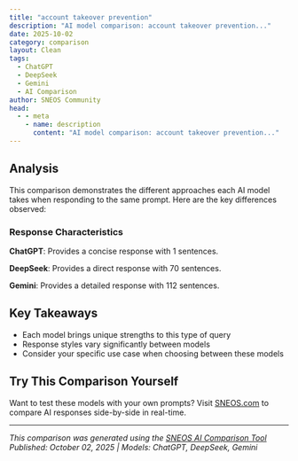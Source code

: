 ```yaml
---
title: "account takeover prevention"
description: "AI model comparison: account takeover prevention..."
date: 2025-10-02
category: comparison
layout: Clean
tags:
  - ChatGPT
  - DeepSeek
  - Gemini
  - AI Comparison
author: SNEOS Community
head:
  - - meta
    - name: description
      content: "AI model comparison: account takeover prevention..."
---
```


<ChatComparison
  title="account takeover prevention"
  prompt="account takeover prevention"
  :responses='{
    "ChatGPT": "Account takeover (ATO) is a type of fraud where an unauthorized person gains access to a user’s account, often resulting in financial loss or personal harm to the account holder. Here are several strategies and best practices to help prevent account takeovers:\n\n### 1. Strong Password Policies\n- **Encourage Strong Passwords**: Require users to create complex passwords that include a mix of upper and lower case letters, numbers, and special characters.\n- **Password Length**: Suggest a minimum password length of at least 12-16 characters.\n- **Avoid Common Passwords**: Provide a list of common passwords to avoid and conduct checks against this list.\n\n### 2. Multi-Factor Authentication (MFA)\n- **Implement MFA**: Require a second form of verification, such as a text message code, authentication app, or biometric verification, in addition to the password.\n- **Continuous Authentication**: Consider risk-based authentication approaches that adapt based on user behavior and risk level.\n\n### 3. User Education\n- **Phishing Awareness**: Educate users about recognizing phishing attempts and other social engineering tactics that could lead to account takeover.\n- **Security Best Practices**: Provide resources for users on how to secure their accounts, such as avoiding public Wi-Fi for sensitive transactions.\n\n### 4. Monitoring and Alerts\n- **Account Activity Monitoring**: Implement systems to monitor for unusual or suspicious activities, such as multiple failed login attempts or logins from unusual locations.\n- **User Alerts**: Set up alerts for account changes such as password updates, security question changes, and logins from new devices or locations.\n\n### 5. Account Recovery Processes\n- **Secure Recovery Options**: Ensure that account recovery options, like \"forgot password,\" have robust security measures, including knowledge-based verification or MFA.\n- **Administrative Verification**: If possible, require additional verification for significant account actions, such as changing email addresses or transferring funds.\n\n### 6. Device Security\n- **Encourage Device Security**: Recommend that users keep their devices updated with security patches, use antivirus software, and enable device locking features.\n- **Browser Security**: Advise users to use secure browsers and clear their cache regularly.\n\n### 7. Session Management\n- **Automatic Logout**: Implement automatic logout after a period of inactivity to protect users from unauthorized access.\n- **Session Alerts**: Notify users when their accounts are accessed from a new device or location.\n\n### 8. Data Protection\n- **Limit Personal Information**: Advise limiting the amount of personal information shared on public profiles or social media that can be used for account recovery.\n- **Encryption**: Use encryption for sensitive data both at rest and in transit to safeguard user information.\n\n### 9. Regular Security Audits\n- **Penetration Testing**: Conduct regular security audits and penetration testing to identify vulnerabilities in your system.\n- **User Feedback**: Encourage users to report any suspicious activities they notice and have a clear process for addressing these concerns.\n\n### 10. Legal and Compliance Measures\n- **Policy Updates**: Keep account security policies and terms of service up to date reflecting current security best practices and legal requirements.\n- **Data Breach Response Plan**: Have a robust response plan in place in case user data is compromised.\n\n### Conclusion\nPreventing account takeovers requires a multi-faceted approach that combines technology, user education, and strong policy enforcement. By implementing these strategies, you can significantly reduce the risk of account takeovers and protect users&#x27; sensitive information.",
    "DeepSeek": "Of course. Account Takeover (ATO) prevention is a critical, multi-layered defense strategy. It involves protecting user accounts from being compromised and used by unauthorized actors.\n\nHere is a comprehensive guide to ATO prevention, broken down into actionable strategies for both **service providers (businesses)** and **end-users**.\n\n---\n\n### Part 1: For Service Providers (Businesses \u0026 Developers)\n\nThis is about building security into your systems and processes.\n\n#### 1. Strengthen Authentication\nThis is the first and most crucial line of defense.\n\n*   **Enforce Strong Password Policies:**\n    *   Require minimum length (e.g., 12\u002B characters).\n    *   Discourage or block common passwords (\u0060P@ssw0rd123\u0060, \u0060Welcome1\u0060).\n    *   **Do not enforce frequent password resets** (NIST guidelines now recommend against this as it leads to weak, predictable patterns). Instead, force a reset only if compromise is suspected.\n*   **Implement Multi-Factor Authentication (MFA/2FA):**\n    *   **This is the single most effective ATO prevention measure.**\n    *   **Push Notifications** (via an app like Authy, Google Authenticator) or **FIDO2 Security Keys** (YubiKey) are the most secure.\n    *   SMS-based 2FA is better than nothing but is vulnerable to SIM-swapping attacks.\n    *   **Make MFA opt-out, or better yet, mandatory** for all users, especially for administrative accounts.\n*   **Consider Passwordless Authentication:**\n    *   Methods like \u0022Magic Links\u0022 sent via email or using WebAuthn (biometrics, security keys) eliminate the risk of password theft and phishing.\n\n#### 2. Detect \u0026 Respond to Anomalies\nMonitor for suspicious behavior that deviates from the user\u0027s norm.\n\n*   **Implement Behavioral Analytics:**\n    *   **Location \u0026 IP Analysis:** Flag logins from new countries, cities, or IP ranges known for malicious activity.\n    *   **Device Fingerprinting:** Track the devices a user normally uses. Flag logins from new devices, browsers, or OS versions.\n    *   **Time-of-Day Analysis:** Alert on logins at unusual times for that user (e.g., 3 AM in their home timezone).\n    *   **Velocity Checks:** Detect rapid, successive login attempts from different locations, which is a strong indicator of ATO.\n*   **Deploy a Web Application Firewall (WAF):**\n    *   A WAF can help block automated credential stuffing attacks by identifying and challenging malicious traffic patterns.\n\n#### 3. Secure the Login Process\n*   **Use CAPTCHA Effectively:**\n    *   Deploy CAPTCHAs (like reCAPTCHA v3) strategically, especially during login attempts that look automated (high rate, same IP) or on forms where bots are common (sign-up, contact).\n*   **Prevent Credential Stuffing:**\n    *   This is when attackers use lists of usernames/passwords from other breaches. Defend against it with:\n        *   **Rate Limiting:** Limit the number of login attempts per username, IP, or device.\n        *   **Account Lockout:** Temporarily lock accounts after a small number of failed attempts (e.g., 5-10). Be cautious to avoid Denial-of-Service attacks against legitimate users.\n        *   **Breached Password Detection:** Use services (like Have I Been Pwned) or internal checks to warn users or prevent them from using passwords known to be in past breaches.\n\n#### 4. Protect User Data \u0026 Session Management\n*   **Secure Session Handling:**\n    *   Use secure, HTTP-only cookies for session IDs.\n    *   Implement automatic session timeout after periods of inactivity.\n    *   Allow users to view and revoke active sessions from their security settings.\n*   **Encrypt Data in Transit and at Rest:**\n    *   **TLS/SSL** everywhere (HTTPS). **Hashing** passwords using strong, modern algorithms like **bcrypt, scrypt, or Argon2** (never use MD5 or SHA-1).\n\n#### 5. Educate and Communicate with Users\n*   **Proactive Security Notifications:**\n    *   Send immediate, clear alerts via email and/or SMS for:\n        *   Logins from a new device/location.\n        *   Password or MFA changes.\n        *   Critical security settings changes.\n    *   Include a quick way to report if it wasn\u0027t them.\n*   **Provide User Security Features:**\n    *   Allow users to see their login history.\n    *   Let them manage their trusted devices and active sessions.\n    *   Offer a simple way to enable MFA.\n\n---\n\n### Part 2: For End-Users\n\nService providers must also educate their users on their role in security.\n\n*   **Use a Password Manager:**\n    *   Allows you to create strong, unique passwords for every account without having to remember them.\n    *   This prevents credential stuffing attacks\u2014if one site is breached, your other accounts remain safe.\n*   **Enable Multi-Factor Authentication (MFA) Everywhere:**\n    *   Whenever a service offers MFA/2FA, turn it on. Prefer an authenticator app over SMS if possible.\n*   **Be Wary of Phishing Attempts:**\n    *   Don\u0027t click on links in suspicious emails or texts. Go directly to the website by typing the URL.\n    *   Legitimate companies will never ask for your password or 2FA code via email or phone.\n*   **Use a Unique, Private Email for Important Accounts:**\n    *   Consider using a separate email address solely for your financial, primary email, and other critical accounts. This reduces its exposure in data breaches.\n*   **Monitor Your Accounts and Statements:**\n    *   Regularly check your bank, email, and social media accounts for suspicious activity.\n*   **Keep Software Updated:**\n    *   Ensure your operating system, browser, and critical apps are always up-to-date with the latest security patches.\n\n---\n\n### Part 3: Advanced / Proactive Measures\n\nFor organizations with higher security needs.\n\n*   **Threat Intelligence Feeds:**\n    *   Subscribe to feeds that provide lists of known malicious IPs, botnet signatures, and compromised credentials. Use this to proactively block traffic.\n*   **Deception Technology:**\n    *   Place \u0022honeytokens\u0022 in your database\u2014fake records (like dummy administrator accounts or API keys) that have no legitimate use. Any access attempt on these is a guaranteed sign of a breach.\n*   **Identity and Access Management (IAM) Platforms:**\n    *   Enterprise-grade solutions that provide centralized control over user authentication, authorization, and access policies, often with built-in risk-based authentication.\n\n### Summary: The ATO Prevention Checklist\n\n| For Service Providers | For End-Users |\n| :--- | :--- |\n| **\u2705 Enforce Strong Passwords** | **\u2705 Use a Password Manager** |\n| **\u2705 Mandate Multi-Factor Auth (MFA)** | **\u2705 Enable MFA Everywhere** |\n| **\u2705 Implement Behavioral Analytics** | **\u2705 Be Phishing-Aware** |\n| **\u2705 Use Rate Limiting \u0026 CAPTCHAs** | **\u2705 Use Unique Emails for Critical Accounts** |\n| **\u2705 Send Proactive Security Alerts** | **\u2705 Monitor Account Activity** |\n| **\u2705 Hash \u0026 Encrypt Data Properly** | **\u2705 Keep Software Updated** |\n\nBy combining robust technical controls on the server side with educated and vigilant users, you can create a powerful defense that significantly reduces the risk of account takeover.",
    "Gemini": "Account takeover (ATO) is a serious threat that can lead to financial loss, identity theft, and reputational damage. Here\u0027s a comprehensive overview of account takeover prevention strategies, broken down into categories:\n\n**I. User-Side Prevention (What users can do to protect their accounts):**\n\n*   **Strong, Unique Passwords:**\n    *   **Length:** Passwords should be at least 12 characters long.  Longer is better.\n    *   **Complexity:** Use a mix of uppercase and lowercase letters, numbers, and symbols.\n    *   **Uniqueness:** Never reuse the same password for multiple accounts. This is the single most important thing a user can do.\n    *   **Avoid Obvious Choices:** Don\u0027t use easily guessable information like your name, birthday, pet\u0027s name, address, or common words.\n*   **Password Managers:**\n    *   **Utilize a Reputable Password Manager:** Tools like LastPass, 1Password, Bitwarden, Dashlane, or browser-integrated options (Chrome, Firefox) generate and securely store complex passwords. They also auto-fill credentials, reducing the need to remember them.  Choose one with strong security features and a good track record.\n*   **Two-Factor Authentication (2FA) / Multi-Factor Authentication (MFA):**\n    *   **Enable 2FA/MFA Whenever Possible:** This adds an extra layer of security by requiring a second verification method (e.g., a code from an authenticator app, a SMS code, a biometric scan) in addition to your password. This makes it much harder for attackers to gain access even if they have your password.\n    *   **Use Authenticator Apps Over SMS:** While SMS 2FA is better than nothing, it\u0027s vulnerable to SIM swapping attacks. Authenticator apps like Google Authenticator, Microsoft Authenticator, Authy, or Duo are more secure.\n    *   **Hardware Security Keys (e.g., YubiKey, Google Titan Key):** The most secure option for 2FA.  These physical keys are plugged into your device and require physical presence for authentication.\n*   **Be Wary of Phishing:**\n    *   **Recognize Phishing Emails and Websites:** Be suspicious of emails or websites that ask for your personal information, passwords, or financial details.  Look for poor grammar, spelling errors, generic greetings, and mismatched URLs.\n    *   **Verify Links Before Clicking:** Hover over links before clicking them to see where they lead. Don\u0027t click on suspicious links.\n    *   **Never Enter Information on Untrusted Websites:** Always check for the \u0022HTTPS\u0022 in the address bar and the padlock icon, indicating a secure connection.  However, a padlock doesn\u0027t guarantee authenticity; it only means the connection is encrypted.\n    *   **Report Suspicious Emails and Websites:**  Forward phishing emails to your email provider\u0027s abuse reporting address (e.g., \u0060reportphishing@apwg.org\u0060).\n*   **Keep Software Updated:**\n    *   **Update Operating Systems, Browsers, and Apps:** Software updates often include security patches that fix vulnerabilities that attackers can exploit.  Enable automatic updates whenever possible.\n*   **Monitor Account Activity:**\n    *   **Regularly Review Account Activity:** Check your bank statements, credit card statements, and online accounts for unauthorized transactions or suspicious activity.\n    *   **Set Up Account Alerts:** Configure alerts for unusual login attempts, password changes, or large transactions.\n*   **Avoid Using Public Wi-Fi for Sensitive Transactions:** Public Wi-Fi networks are often unsecured and can be easily intercepted by attackers.  Use a VPN (Virtual Private Network) when using public Wi-Fi.\n*   **Use a VPN (Virtual Private Network):**  VPNs encrypt your internet traffic and mask your IP address, making it more difficult for attackers to track your online activity.\n*   **Be Careful What You Share Online:** Avoid sharing sensitive information like your address, phone number, or date of birth on social media or other public forums. This information can be used by attackers to guess your passwords or impersonate you.\n*   **Use Different Email Addresses for Different Purposes:** Use a dedicated email address for important accounts (banking, financial) and a separate address for less critical ones.  This limits the damage if one account is compromised.\n*   **Regularly Check for Data Breaches:** Use websites like Have I Been Pwned (https://haveibeenpwned.com/) to see if your email address or password has been compromised in a data breach. If so, change your password immediately on any accounts that use the same credentials.\n*   **Be Aware of Social Engineering:** Be cautious of unsolicited phone calls, emails, or messages that try to trick you into revealing personal information.\n\n**II. Business-Side Prevention (What companies and websites can do to protect their users):**\n\n*   **Strong Password Policies:**\n    *   **Enforce Password Complexity:** Require users to create strong passwords with a minimum length, mixed case, numbers, and symbols.\n    *   **Password Expiration:** Consider requiring users to change their passwords periodically (though this can be controversial; focus on complexity and monitoring instead).\n    *   **Password Blacklisting:**  Prevent users from using common passwords or passwords that have been compromised in data breaches.\n*   **Multi-Factor Authentication (MFA) Enforcement:**\n    *   **Offer MFA as a Standard Security Feature:** Make MFA readily available and easy to use.\n    *   **Encourage or Require MFA:** Strongly encourage users to enable MFA and consider making it mandatory for sensitive accounts or transactions.\n    *   **Support Multiple MFA Methods:** Offer a variety of MFA methods, including authenticator apps, hardware security keys, and backup codes.\n*   **Account Monitoring and Anomaly Detection:**\n    *   **Monitor Login Attempts:** Track login attempts for unusual patterns, such as multiple failed attempts, logins from unusual locations, or logins at odd hours.\n    *   **Behavioral Biometrics:**  Use behavioral biometrics to analyze user behavior and identify anomalies that may indicate account takeover.  This can include keystroke dynamics, mouse movements, and browsing patterns.\n    *   **Device Fingerprinting:**  Identify and track the devices that users use to access their accounts. If a user logs in from a new or unknown device, require additional verification.\n    *   **IP Address Analysis:**  Monitor IP addresses for suspicious activity, such as logins from known malicious IPs or logins from multiple geographically distant locations within a short period of time.\n*   **Rate Limiting:**\n    *   **Limit Login Attempts:**  Implement rate limiting to prevent attackers from brute-forcing passwords. Limit the number of login attempts allowed within a specific time period.\n    *   **Limit Account Creation:**  Implement rate limiting to prevent attackers from creating large numbers of fake accounts.\n*   **CAPTCHA/reCAPTCHA:**\n    *   **Use CAPTCHAs to Prevent Automated Attacks:** Implement CAPTCHAs on login pages and other sensitive forms to prevent bots from automatically attempting to log in or create accounts.\n*   **Fraud Detection and Prevention:**\n    *   **Transaction Monitoring:**  Monitor transactions for suspicious activity, such as large transactions, unusual transaction patterns, or transactions to known fraudulent accounts.\n    *   **Velocity Checks:**  Monitor the frequency and speed of transactions to detect potential fraud.\n    *   **Address Verification Service (AVS):**  Use AVS to verify the billing address provided by customers matches the address on file with their credit card issuer.\n    *   **Card Verification Value (CVV) Verification:**  Require customers to enter the CVV code on their credit card to verify that they have physical possession of the card.\n*   **Data Encryption:**\n    *   **Encrypt Sensitive Data at Rest and in Transit:**  Encrypt sensitive data, such as passwords, credit card numbers, and personal information, both when it is stored on servers (at rest) and when it is transmitted over the internet (in transit).  Use HTTPS for all website traffic.\n*   **Vulnerability Management:**\n    *   **Regular Security Audits and Penetration Testing:**  Conduct regular security audits and penetration testing to identify and fix vulnerabilities in your systems.\n    *   **Stay Up-to-Date on Security Patches:**  Apply security patches promptly to address known vulnerabilities.\n    *   **Web Application Firewall (WAF):**  Use a WAF to protect your web applications from common attacks, such as SQL injection and cross-site scripting (XSS).\n*   **Account Recovery and Support:**\n    *   **Secure Account Recovery Process:**  Implement a secure account recovery process that makes it difficult for attackers to gain access to accounts by pretending to be the legitimate user.\n    *   **Responsive Customer Support:**  Provide responsive customer support to help users who suspect that their accounts have been compromised.\n*   **Education and Awareness:**\n    *   **Educate Users About Account Security:**  Provide users with information about how to protect their accounts from takeover, including tips on creating strong passwords, enabling MFA, and avoiding phishing scams.\n    *   **Train Employees on Security Best Practices:**  Train employees on security best practices to prevent them from falling victim to phishing attacks or other social engineering scams.\n*   **IP Geolocation:**\n    *   **Verify Location Authenticity:** Geolocation can verify the user\u0027s location is consistent with past behavior.  If there\u0027s a sudden login from a new country, additional authentication steps can be triggered.\n*   **Session Management:**\n    *   **Secure Session IDs:** Use strong, randomly generated session IDs.\n    *   **Session Timeout:** Automatically expire inactive sessions to prevent unauthorized access.\n    *   **Revoke Sessions:** Allow users to revoke active sessions on other devices if they suspect their account has been compromised.\n*   **Threat Intelligence:**\n    *   **Stay Informed About Emerging Threats:**  Keep up-to-date on the latest threats and vulnerabilities by subscribing to security alerts and threat intelligence feeds.\n    *   **Share Information with Other Organizations:**  Share information about threats with other organizations in your industry to help them protect themselves.\n*   **Compliance and Regulations:**\n    *   **Comply with Relevant Regulations:**  Comply with relevant data privacy regulations, such as GDPR, CCPA, and PCI DSS.\n\n**III. Key Technologies and Tools:**\n\n*   **Web Application Firewalls (WAFs):** Protect against common web attacks like SQL injection and XSS.\n*   **Intrusion Detection/Prevention Systems (IDS/IPS):**  Monitor network traffic for malicious activity and block or alert administrators.\n*   **Security Information and Event Management (SIEM) Systems:** Aggregate and analyze security logs from various sources to detect anomalies and potential threats.\n*   **Fraud Detection Systems:**  Utilize machine learning and rule-based engines to detect fraudulent transactions and activities.\n*   **Bot Detection Tools:**  Identify and block malicious bots that may be used to automate account takeover attacks.\n*   **Endpoint Detection and Response (EDR) Solutions:** Monitor endpoint devices (laptops, desktops, mobile devices) for malicious activity and provide tools for investigation and remediation.\n*   **Threat Intelligence Platforms:**  Provide access to up-to-date information about threats, vulnerabilities, and attackers.\n*   **API Security Gateways:** Protect APIs from unauthorized access and abuse.\n\n**IV. Responding to an Account Takeover:**\n\n*   **Immediate Actions:**\n    *   **Lock the Compromised Account:**  Immediately lock the account to prevent further damage.\n    *   **Reset Password:**  Force the user to reset their password.\n    *   **Revoke Active Sessions:**  Terminate all active sessions for the account.\n    *   **Investigate the Incident:**  Determine the scope of the attack and identify any compromised data.\n    *   **Notify the User:**  Inform the user that their account has been compromised and provide them with steps to take to protect themselves.\n    *   **Contact Law Enforcement:**  If the account takeover resulted in significant financial loss or data breach, consider contacting law enforcement.\n*   **Long-Term Actions:**\n    *   **Improve Security Measures:**  Implement stronger security measures to prevent future account takeovers.\n    *   **Review Security Policies:**  Review and update security policies and procedures.\n    *   **Train Employees on Security Awareness:**  Provide ongoing security awareness training to employees.\n    *   **Learn from the Incident:**  Conduct a post-incident review to identify areas for improvement.\n\n**Key Takeaways:**\n\n*   **Layered Security:**  The most effective approach to account takeover prevention is to implement a layered security strategy that combines user-side and business-side controls.\n*   **Proactive Measures:**  Focus on proactive measures to prevent account takeovers before they occur, rather than reactive measures to deal with them after they have happened.\n*   **Continuous Improvement:**  Continuously monitor and improve your security posture to stay ahead of evolving threats.\n*   **User Education is Crucial:**  Educate users about the risks of account takeover and how to protect themselves. They are the first line of defense.\n*   **Stay Updated:**  Keep up-to-date on the latest security threats and vulnerabilities. The threat landscape is constantly evolving.\n\nBy implementing these strategies, you can significantly reduce the risk of account takeover and protect your users and your organization from the devastating consequences of this type of attack.\n"
  }'
  published-date="09:41"
/>

## Analysis

This comparison demonstrates the different approaches each AI model takes when responding to the same prompt. Here are the key differences observed:

### Response Characteristics

**ChatGPT**: Provides a concise response with 1 sentences. 

**DeepSeek**: Provides a direct response with 70 sentences. 

**Gemini**: Provides a detailed response with 112 sentences. 

## Key Takeaways

- Each model brings unique strengths to this type of query
- Response styles vary significantly between models
- Consider your specific use case when choosing between these models

## Try This Comparison Yourself

Want to test these models with your own prompts? Visit [SNEOS.com](https://sneos.com) to compare AI responses side-by-side in real-time.

---

*This comparison was generated using the [SNEOS AI Comparison Tool](https://sneos.com)*
*Published: October 02, 2025 | Models: ChatGPT, DeepSeek, Gemini*
